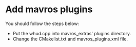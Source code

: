 # Add mavros plugins

You should follow the steps below:

- Put the whud.cpp into mavros_extras' plugins directory.
- Change the CMakelist.txt and mavros_plugins.xml file. 
